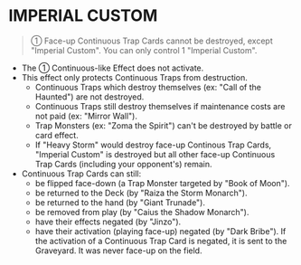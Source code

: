 
# IMPERIAL CUSTOM  
> ① Face-up Continuous Trap Cards cannot be destroyed, except "Imperial Custom". You can only control 1 "Imperial Custom".

*   The ① Continuous-like Effect does not activate.
*   This effect only protects Continuous Traps from destruction.
    *   Continuous Traps which destroy themselves (ex: "Call of the Haunted") are not destroyed.
    *   Continuous Traps still destroy themselves if maintenance costs are not paid (ex: "Mirror Wall").
    *   Trap Monsters (ex: "Zoma the Spirit") can't be destroyed by battle or card effect.
    *   If "Heavy Storm" would destroy face-up Continous Trap Cards, "Imperial Custom" is destroyed but all other face-up Continuous Trap Cards (including your opponent's) remain.
*   Continuous Trap Cards can still:
    *   be flipped face-down (a Trap Monster targeted by "Book of Moon").
    *   be returned to the Deck (by "Raiza the Storm Monarch").
    *   be returned to the hand (by "Giant Trunade").
    *   be removed from play (by "Caius the Shadow Monarch").
    *   have their effects negated (by "Jinzo").
    *   have their activation (playing face-up) negated (by "Dark Bribe"). If the activation of a Continuous Trap Card is negated, it is sent to the Graveyard. It was never face-up on the field.

  
